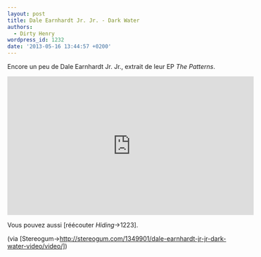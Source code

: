 ```yaml
---
layout: post
title: Dale Earnhardt Jr. Jr. - Dark Water
authors:
  - Dirty Henry
wordpress_id: 1232
date: '2013-05-16 13:44:57 +0200'
---
```

Encore un peu de Dale Earnhardt Jr. Jr., extrait de leur EP *The Patterns*.

<iframe width="560" height="315" src="http://www.youtube.com/embed/z9W8Fuzk0Uc" frameborder="0" allowfullscreen></iframe>

Vous pouvez aussi [réécouter *Hiding*->1223].

(via [Stereogum->http://stereogum.com/1349901/dale-earnhardt-jr-jr-dark-water-video/video/])
